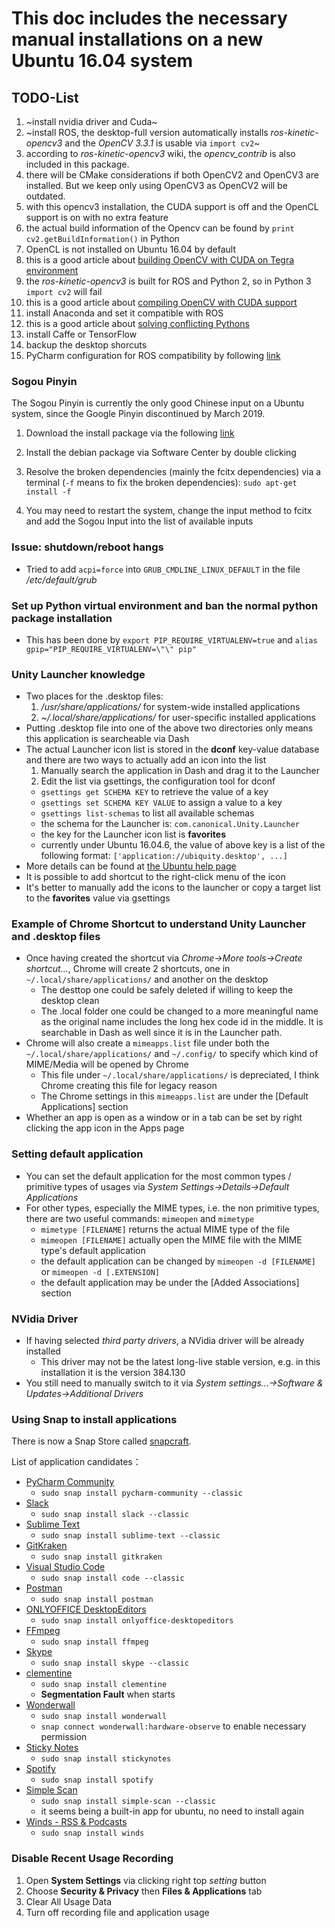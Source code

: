 # This doc includes the necessary manual installations on a new Ubuntu 16.04 system

## TODO-List
1. ~install nvidia driver and Cuda~
2. ~install ROS, the desktop-full version automatically installs *ros-kinetic-opencv3* and the *OpenCV 3.3.1* is usable via `import cv2`~
  1. according to *ros-kinetic-opencv3* wiki, the *opencv_contrib* is also included in this package.
  2. there will be CMake considerations if both OpenCV2 and OpenCV3 are installed. But we keep only using OpenCV3 as OpenCV2 will be outdated.
  3. with this opencv3 installation, the CUDA support is off and the OpenCL support is on with no extra feature
  4. the actual build information of the Opencv can be found by `print cv2.getBuildInformation()` in Python
  4. OpenCL is not installed on Ubuntu 16.04 by default
  5. this is a good article about [building OpenCV with CUDA on Tegra environment](https://docs.opencv.org/3.4/d6/d15/tutorial_building_tegra_cuda.html)
  6. the *ros-kinetic-opencv3* is built for ROS and Python 2, so in Python 3 `import cv2` will fail
  7. this is a good article about [compiling OpenCV with CUDA support](https://www.pyimagesearch.com/2016/07/11/compiling-opencv-with-cuda-support/)
3. install Anaconda and set it compatible with ROS
  1. this is a good article about [solving conflicting Pythons](https://dev.to/bgalvao/conda--dealing-with-conflicting-pythons-in-your-system-62n)
4. install Caffe or TensorFlow
5. backup the desktop shorcuts
6. PyCharm configuration for ROS compatibility by following [link](http://wiki.ros.org/IDEs)

### Sogou Pinyin
The Sogou Pinyin is currently the only good Chinese input on a Ubuntu system, since the Google Pinyin discontinued by March 2019.

1. Download the install package via the following [link](https://pinyin.sogou.com/linux/?r=pinyin)

2. Install the debian package via Software Center by double clicking

3. Resolve the broken dependencies (mainly the fcitx dependencies) via a terminal (`-f` means to fix the broken dependencies): `sudo apt-get install -f`

4. You may need to restart the system, change the input method to fcitx and add the Sogou Input into the list of available inputs

### Issue: shutdown/reboot hangs
- Tried to add `acpi=force` into `GRUB_CMDLINE_LINUX_DEFAULT` in the file */etc/default/grub*

### Set up Python virtual environment and ban the normal python package installation
- This has been done by `export PIP_REQUIRE_VIRTUALENV=true` and `alias gpip="PIP_REQUIRE_VIRTUALENV=\"\" pip"`

### Unity Launcher knowledge
- Two places for the .desktop files:
  1. */usr/share/applications/* for system-wide installed applications
  2. *~/.local/share/applications/* for user-specific installed applications
- Putting .desktop file into one of the above two directories only means this application is searcheable via Dash
- The actual Launcher icon list is stored in the **dconf** key-value database and there are two ways to actually add an icon into the list
  1. Manually search the application in Dash and drag it to the Launcher
  2. Edit the list via gsettings, the configuration tool for dconf
    - `gsettings get SCHEMA KEY` to retrieve the value of a key
    - `gsettings set SCHEMA KEY VALUE` to assign a value to a key
    - `gsettings list-schemas` to list all available schemas
    - the schema for the Launcher is: `com.canonical.Unity.Launcher`
    - the key for the Launcher icon list is **favorites**
    - currently under Ubuntu 16.04.6, the value of above key is a list of the following format: `['application://ubiquity.desktop', ...]`
- More details can be found at [the Ubuntu help page](https://help.ubuntu.com/community/UnityLaunchersAndDesktopFiles)
- It is possible to add shortcut to the right-click menu of the icon
- It's better to manually add the icons to the launcher or copy a target list to the **favorites** value via gsettings

### Example of Chrome Shortcut to understand Unity Launcher and .desktop files
- Once having created the shortcut via *Chrome->More tools->Create shortcut...*, Chrome will create 2 shortcuts, one in `~/.local/share/applications/` and another on the desktop
  - The desttop one could be safely deleted if willing to keep the desktop clean
  - The .local folder one could be changed to a more meaningful name as the original name includes the long hex code id in the middle. It is searchable in Dash as well since it is in the Launcher path.
- Chrome will also create a `mimeapps.list` file under both the `~/.local/share/applications/` and `~/.config/` to specify which kind of MIME/Media will be opened by Chrome
  - This file under `~/.local/share/applications/` is depreciated, I think Chrome creating this file for legacy reason
  - The Chrome settings in this `mimeapps.list` are under the [Default Applications] section
- Whether an app is open as a window or in a tab can be set by right clicking the app icon in the Apps page

### Setting default application
- You can set the default application for the most common types / primitive types of usages via *System Settings->Details->Default Applications*
- For other types, especially the MIME types, i.e. the non primitive types, there are two useful commands: `mimeopen` and `mimetype`
  - `mimetype [FILENAME]` returns the actual MIME type of the file
  - `mimeopen [FILENAME]` actually open the MIME file with the MIME type's default application
  - the default application can be changed by `mimeopen -d [FILENAME]` or `mimeopen -d [.EXTENSION]`
  - the default application may be under the [Added Associations] section

### NVidia Driver
- If having selected *third party drivers*, a NVidia driver will be already installed
  - This driver may not be the latest long-live stable version, e.g. in this installation it is the version 384.130
- You still need to manually switch to it via *System settings...->Software & Updates->Additional Drivers*

### Using Snap to install applications
There is now a Snap Store called [snapcraft](https://snapcraft.io/store).

List of application candidates：
- [PyCharm Community](https://snapcraft.io/pycharm-community)
  - `sudo snap install pycharm-community --classic`
- [Slack](https://snapcraft.io/slack)
  - `sudo snap install slack --classic`
- [Sublime Text](https://snapcraft.io/sublime-text)
  - `sudo snap install sublime-text --classic`
- [GitKraken](https://snapcraft.io/gitkraken)
  - `sudo snap install gitkraken`
- [Visual Studio Code](https://snapcraft.io/code)
  - `sudo snap install code --classic`
- [Postman](https://snapcraft.io/postman)
  - `sudo snap install postman`
- [ONLYOFFICE DesktopEditors](https://snapcraft.io/onlyoffice-desktopeditors)
  - `sudo snap install onlyoffice-desktopeditors`
- [FFmpeg](https://snapcraft.io/ffmpeg)
  - `sudo snap install ffmpeg`
- [Skype](https://snapcraft.io/skype)
  - `sudo snap install skype --classic`
- [clementine](https://snapcraft.io/clementine)
  - `sudo snap install clementine`
  - **Segmentation Fault** when starts
- [Wonderwall](https://snapcraft.io/wonderwall)
  - `sudo snap install wonderwall`
  - `snap connect wonderwall:hardware-observe` to enable necessary permission
- [Sticky Notes](https://snapcraft.io/stickynotes)
  - `sudo snap install stickynotes`
- [Spotify](https://snapcraft.io/spotify)
  - `sudo snap install spotify`
- [Simple Scan](https://snapcraft.io/simple-scan)
  - `sudo snap install simple-scan --classic`
  - it seems being a built-in app for ubuntu, no need to install again
- [Winds - RSS & Podcasts](https://snapcraft.io/winds)
  - `sudo snap install winds`

### Disable Recent Usage Recording
1. Open **System Settings** via clicking right top *setting* button
2. Choose **Security & Privacy** then **Files & Applications** tab
3. Clear All Usage Data
4. Turn off recording file and application usage
